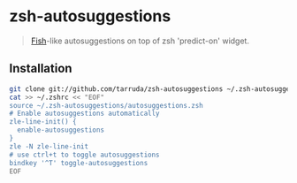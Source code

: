 # zsh-autosuggestions

> [Fish](http://fishshell.com/)-like autosuggestions on top of zsh 'predict-on' widget.

## Installation

```sh
git clone git://github.com/tarruda/zsh-autosuggestions ~/.zsh-autosuggestions
cat >> ~/.zshrc << "EOF"
source ~/.zsh-autosuggestions/autosuggestions.zsh
# Enable autosuggestions automatically
zle-line-init() {
  enable-autosuggestions
}
zle -N zle-line-init
# use ctrl+t to toggle autosuggestions
bindkey '^T' toggle-autosuggestions
EOF
```
